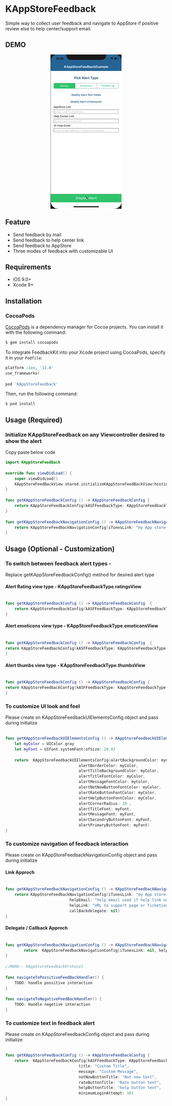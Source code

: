 # KAppStoreFeedback
Simple way to collect user feedback and navigate to AppStore if positive review else to help center/support email.

## DEMO
<p align="center">
<img src ="https://raw.githubusercontent.com/karanayyana/KAppStoreFeedback/master/Feedback.gif", align="center"/>
</p>


## Feature
- Send feedback by mail
- Send feedback to help center link
- Send feedback to AppStore
- Three modes of feedback with customizable UI

## Requirements
- iOS 9.0+
- Xcode 9+

## Installation
### CocoaPods
[CocoaPods](http://cocoapods.org) is a dependency manager for Cocoa projects. You can install it with the following command:

```bash
$ gem install cocoapods
```

To integrate FeedbackKit into your Xcode project using CocoaPods, specify it in your `Podfile`:

```ruby
platform :ios, '11.0'
use_frameworks!

pod 'KAppStoreFeedback'
```

Then, run the following command:

```bash
$ pod install
```

## Usage (Required)
### Initialize KAppStoreFeedback on any Viewcontroller desired to show the alert 

Copy paste below code

```swift
import KAppStoreFeedback

override func viewDidLoad() {
    super.viewDidLoad()
    KAppStoreFeedBackView.shared.initializeKAppStoreFeedBackView(hostingViewController: self, navigationConfig: getKAppStoreFeedbackNavigationConfig(), config: getKAppStoreFeedbackConfig(), configUIElements: nil)
}

func getKAppStoreFeedbackConfig () -> KAppStoreFeedbackConfig {
    return KAppStoreFeedbackConfig(kASFFeedbackType: KAppStoreFeedbackType.ratingsView, minimumLoginAttempt: 10)
}

func getKAppStoreFeedbackNavigationConfig () -> KAppStoreFeedbackNavigationConfig {
    return KAppStoreFeedbackNavigationConfig(iTunesLink: "my App store link", helpEmail: "help email used if help link not provided ", helpLink: "URL to support page or Ticketing page", callBackdelegate: nil)
}

```

## Usage (Optional - Customization)

### To switch between feedback alert types - 
Replace getKAppStoreFeedbackConfig() method for desired alert type

#### Alert Rating view type - KAppStoreFeedbackType.ratingsView
```swift

func getKAppStoreFeedbackConfig () -> KAppStoreFeedbackConfig  {
    return KAppStoreFeedbackConfig(kASFFeedbackType: KAppStoreFeedbackType.ratingsView, minimumLoginAttempt: 10)
}
```
#### Alert emoticons view type - KAppStoreFeedbackType.emoticonsView
```swift

func getKAppStoreFeedbackConfig () -> KAppStoreFeedbackConfig  {
return KAppStoreFeedbackConfig(kASFFeedbackType: KAppStoreFeedbackType.emoticonsView, minimumLoginAttempt: 10)
}
```
#### Alert thumbs view type - KAppStoreFeedbackType.thumbsView
```swift

func getKAppStoreFeedbackConfig () -> KAppStoreFeedbackConfig {
return KAppStoreFeedbackConfig(kASFFeedbackType: KAppStoreFeedbackType.thumbsView, minimumLoginAttempt: 10)
}
```

### To customize UI look and feel  
Please create on KAppStoreFeedbackUIElementsConfig object and pass during initialize 

```swift

func getKAppStoreFeedbackUIElementsConfig () -> KAppStoreFeedbackUIElementsConfig {
    let myColor = UIColor.gray
    let myFont = UIFont.systemFont(ofSize: 20.0)

    return  KAppStoreFeedbackUIElementsConfig(alertBackgroundColor: myColor,
                                alertBorderColor: myColor,
                                alertTitleBackgroundColor: myColor,
                                alertTitleFontColor: myColor,
                                alertMessageFontColor: myColor,
                                alertNotNowButtonFontColor: myColor,
                                alertRateButtonFontColor: myColor,
                                alertHelpButtonFontColor: myColor,
                                alertCornerRadius: 10 ,
                                alertTitleFont: myFont,
                                alertMessageFont: myFont,
                                alertSecondryButtonFont: myFont,
                                alertPrimaryButtonFont: myFont)
}

```
### To customize navigation of feedback interaction   
 Please create on KAppStoreFeedbackNavigationConfig object and pass during initialize 

#### Link Approch 
```swift

func getKAppStoreFeedbackNavigationConfig () -> KAppStoreFeedbackNavigationConfig {
    return KAppStoreFeedbackNavigationConfig(iTunesLink: "my App store link", 
                            helpEmail: "help email used if help link not provided ",
                            helpLink: "URL to support page or Ticketing page",
                            callBackdelegate: nil)
}
```
#### Delegate / Callback Approch

```swift

func getKAppStoreFeedbackNavigationConfig () -> KAppStoreFeedbackNavigationConfig {
        return  KAppStoreFeedbackNavigationConfig(iTunesLink: nil, helpEmail: nil, helpLink: nil, callBackdelegate: self)
}

//MARK:- KAppStoreFeedbackProtocol

func navigateToPossitiveFeedBackHandler() {
    TODO: handle possitive interaction 
}

func navigateToNegativeFeedBackHandler() {
    TODO: Handle negetive interaction
}

```

### To customize text in feedback alert  
Please create on KAppStoreFeedbackConfig object and pass during initialize 

```swift

func getKAppStoreFeedbackConfig () -> KAppStoreFeedbackConfig {
    return  KAppStoreFeedbackConfig(kASFFeedbackType: KAppStoreFeedbackType.emoticonsView ,
                                title: "Custom Title",
                                message: "Custom Message",
                                notNowButtonTitle: "Not now text",
                                rateButtonTitle: "Rate button text",
                                helpButtonTitle: "help button text",
                                minimumLoginAttempt: 10)
}
```
